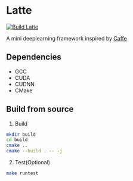 # Latte

[![Build Latte](https://github.com/xcnick/latte/actions/workflows/build.yml/badge.svg)](https://github.com/xcnick/latte/actions/workflows/build.yml)

A mini deeplearning framework inspired by [Caffe](https://github.com/BVLC/caffe)

## Dependencies

* GCC
* CUDA
* CUDNN
* CMake

## Build from source

1. Build

```bash
mkdir build
cd build
cmake ..
cmake --build . -- -j
```

2. Test(Optional)

```bash
make runtest
```